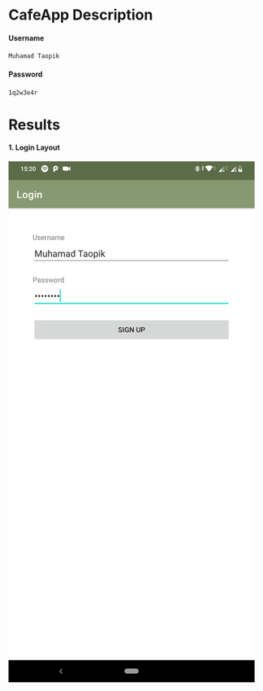 # CafeApp Description

<h4>Username</h4>

```
Muhamad Taopik
```

<h4>Password</h4>

```
1q2w3e4r
```

# Results
<h4>1. Login Layout</h4>

![Login Layout](results/LoginLayout.png)
